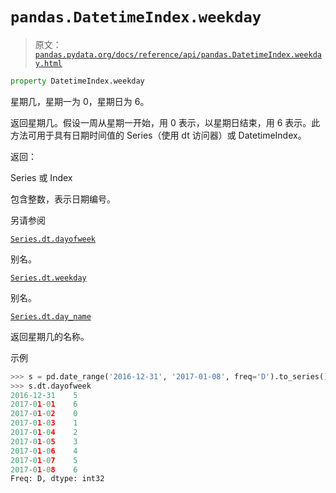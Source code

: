 # `pandas.DatetimeIndex.weekday`

> 原文：[`pandas.pydata.org/docs/reference/api/pandas.DatetimeIndex.weekday.html`](https://pandas.pydata.org/docs/reference/api/pandas.DatetimeIndex.weekday.html)

```py
property DatetimeIndex.weekday
```

星期几，星期一为 0，星期日为 6。

返回星期几。假设一周从星期一开始，用 0 表示，以星期日结束，用 6 表示。此方法可用于具有日期时间值的 Series（使用 dt 访问器）或 DatetimeIndex。

返回：

Series 或 Index

包含整数，表示日期编号。

另请参阅

[`Series.dt.dayofweek`](https://pandas.pydata.org/docs/reference/api/pandas.Series.dt.dayofweek.html#pandas.Series.dt.dayofweek "pandas.Series.dt.dayofweek")

别名。

[`Series.dt.weekday`](https://pandas.pydata.org/docs/reference/api/pandas.Series.dt.weekday.html#pandas.Series.dt.weekday "pandas.Series.dt.weekday")

别名。

[`Series.dt.day_name`](https://pandas.pydata.org/docs/reference/api/pandas.Series.dt.day_name.html#pandas.Series.dt.day_name "pandas.Series.dt.day_name")

返回星期几的名称。

示例

```py
>>> s = pd.date_range('2016-12-31', '2017-01-08', freq='D').to_series()
>>> s.dt.dayofweek
2016-12-31    5
2017-01-01    6
2017-01-02    0
2017-01-03    1
2017-01-04    2
2017-01-05    3
2017-01-06    4
2017-01-07    5
2017-01-08    6
Freq: D, dtype: int32 
```
